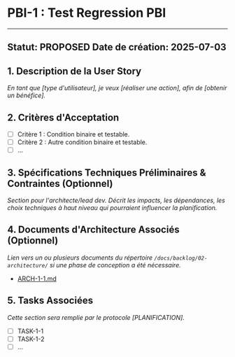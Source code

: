 # PBI-1 : Test Regression PBI

---
**Statut:** PROPOSED
**Date de création:** 2025-07-03
---

## 1. Description de la User Story

_En tant que [type d'utilisateur], je veux [réaliser une action], afin de [obtenir un bénéfice]._

## 2. Critères d'Acceptation

- [ ] Critère 1 : Condition binaire et testable.
- [ ] Critère 2 : Autre condition binaire et testable.
- [ ] ...

## 3. Spécifications Techniques Préliminaires & Contraintes (Optionnel)

_Section pour l'architecte/lead dev. Décrit les impacts, les dépendances, les choix techniques à haut niveau qui pourraient influencer la planification._

## 4. Documents d'Architecture Associés (Optionnel)

_Lien vers un ou plusieurs documents du répertoire `/docs/backlog/02-architecture/` si une phase de conception a été nécessaire._

- [ARCH-1-1.md](../../02-architecture/ARCH-1-1.md)

## 5. Tasks Associées

_Cette section sera remplie par le protocole [PLANIFICATION]._

- [ ] TASK-1-1
- [ ] TASK-1-2
- [ ] ...
